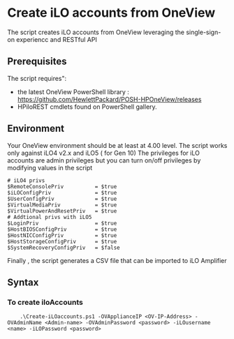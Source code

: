 # Create iLO accounts from OneView

The script creates iLO accounts from OneView leveraging the single-sign-on experiencc and RESTful API

## Prerequisites
The  script requires":
   * the latest OneView PowerShell library : https://github.com/HewlettPackard/POSH-HPOneView/releases
   * HPiloREST cmdlets found on PowerShell gallery. 

## Environment

Your OneView environment should be at least at 4.00 level.
The script works only against iLO4 v2.x and iLO5 ( for Gen 10)
The privileges for iLO accounts are admin privileges but you can turn on/off privileges by modifying values in the script

```
# iLO4 privs
$RemoteConsolePriv          = $true
$iLOConfigPriv              = $true
$UserConfigPriv             = $true
$VirtualMediaPriv           = $true
$VirtualPowerAndResetPriv   = $true
# Addtional privs with iLO5
$LoginPriv                  = $true
$HostBIOSConfigPriv         = $true
$HostNICConfigPriv          = $true
$HostStorageConfigPriv      = $true
$SystemRecoveryConfigPriv   = $false

```

Finally , the script generates a CSV file that can be imported to iLO Amplifier


## Syntax

### To create iloAccounts

```
    .\Create-iLOaccounts.ps1 -OVApplianceIP <OV-IP-Address> -OVAdminName <Admin-name> -OVAdminPassword <password> -iLOusername <name> -iLOPassword <password>

```


